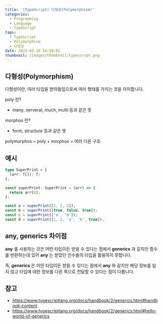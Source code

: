 ```yaml
---
title: '[TypeScript] 다형성(Polymorphism)'
categories:
  - Programming
  - Language
  - TypeScript
tags:
  - TypeScript
  - Polymorphism
  - 다형성
date: 2023-03-16 14:59:01
thumbnail: /images/thumbnail/typescript.png
---
```


## 다형성(Polymorphism)

다형성이란, 여러 타입을 받아들임으로써 여러 형태를 가지는 것을 의미합니다.

poly 란?

- many, serveral, much, multi 등과 같은 뜻

morphos 란?

- form, structure 등과 같은 뜻

polymorphos = poly + morphos = 여러 다른 구조

## 예시

```ts
type SuperPrint = {
  (arr: T[]): T;
};

const superPrint: SuperPrint = (arr) => {
  return arr[0];
};

const a = superPrint([1, 2, 3]);
const b = superPrint([true, false, true]);
const c = superPrint(['a', 'b']);
const d = superPrint([1, 2, 'a', 'b', true]);
```

## any, generics 차이점

**any** 를 사용하는 것은 어떤 타입이든 받을 수 있다는 점에서 **generics** 과 같지만 함수를 반환하는데 있어 **any** 는 받았던 인수들의 타입을 활용하지 못합니다.

즉, **generics** 은 어떤 타입이든 받을 수 있다는 점에서 **any** 와 같지만 해당 정보를 잃지 않고 타입에 대한 정보를 다른 쪽으로 전달할 수 있다는 점이 다릅니다.

## 참고

- https://www.typescriptlang.org/docs/handbook/2/generics.html#handbook-content
- https://www.typescriptlang.org/docs/handbook/2/generics.html#hello-world-of-generics
